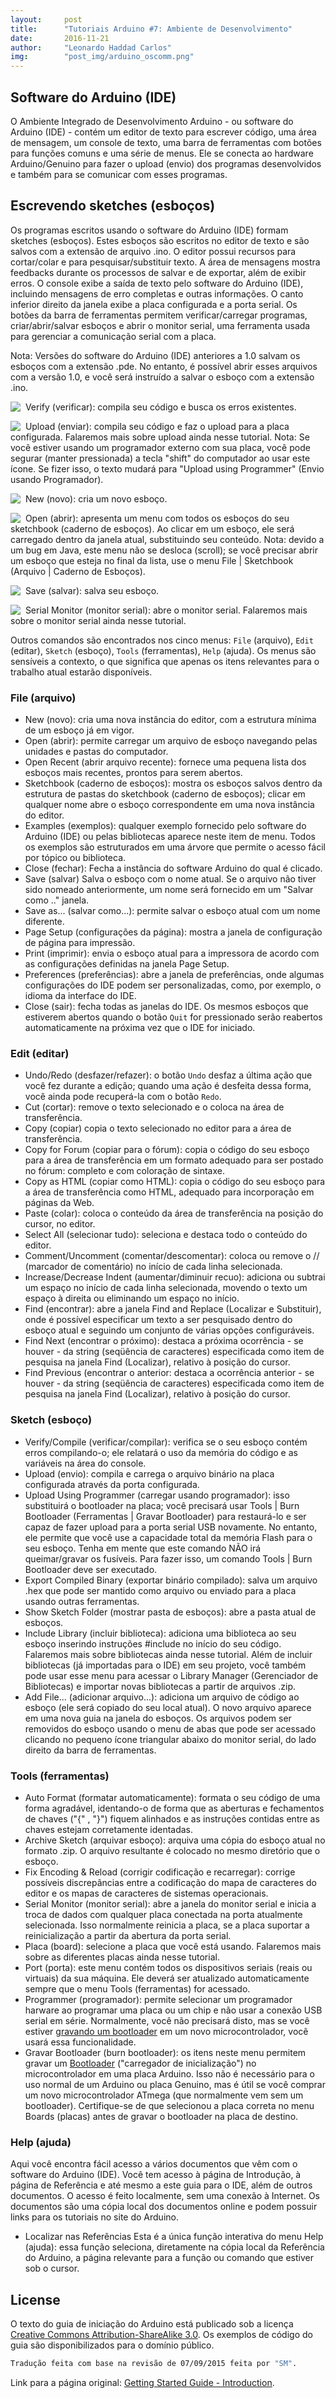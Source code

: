 ```yaml
---
layout:     post
title:      "Tutoriais Arduino #7: Ambiente de Desenvolvimento"
date:       2016-11-21
author:     "Leonardo Haddad Carlos"
img:        "post_img/arduino_oscomm.png"
---
```


## Software do Arduino (IDE)

O Ambiente Integrado de Desenvolvimento Arduino - ou software do Arduino (IDE) - contém um editor de texto para escrever código, uma área de mensagem, um console de texto, uma barra de ferramentas com botões para funções comuns e uma série de menus. Ele se conecta ao hardware Arduino/Genuino para fazer o upload (envio) dos programas desenvolvidos e também para se comunicar com esses programas.

## Escrevendo sketches (esboços)

Os programas escritos usando o software do Arduino (IDE) formam sketches (esboços). Estes esboços são escritos no editor de texto e são salvos com a extensão de arquivo .ino. O editor possui recursos para cortar/colar e para pesquisar/substituir texto. A área de mensagens mostra feedbacks durante os processos de salvar e de exportar, além de exibir erros. O console exibe a saída de texto pelo software do Arduino (IDE), incluindo mensagens de erro completas e outras informações. O canto inferior direito da janela exibe a placa configurada e a porta serial. Os botões da barra de ferramentas permitem verificar/carregar programas, criar/abrir/salvar esboços e abrir o monitor serial, uma ferramenta usada para gerenciar a comunicação serial com a placa.

Nota: Versões do software do Arduino (IDE) anteriores a 1.0 salvam os esboços com a extensão .pde. No entanto, é possível abrir esses arquivos com a versão 1.0, e você será instruído a salvar o esboço com a extensão .ino.

<img src="{{ site.baseurl }}/post_img/arduinotutorials/env_verify.png" style="float: left; max-height: 50px;" /> &nbsp;
Verify (verificar): compila seu código e busca os erros existentes.

<img src="{{ site.baseurl }}/post_img/arduinotutorials/env_upload.png" style="float: left; max-height: 50px;" /> &nbsp;
Upload (enviar): compila seu código e faz o upload para a placa configurada. Falaremos mais sobre upload ainda nesse tutorial.
Nota: Se você estiver usando um programador externo com sua placa, você pode segurar (manter pressionada) a tecla "shift" do computador ao usar este ícone. Se fizer isso, o texto mudará para "Upload using Programmer" (Envio usando Programador).

<img src="{{ site.baseurl }}/post_img/arduinotutorials/env_new.png" style="float: left; max-height: 50px;" /> &nbsp;
New (novo): cria um novo esboço.

<img src="{{ site.baseurl }}/post_img/arduinotutorials/env_open.png" style="float: left; max-height: 50px;" /> &nbsp;
Open (abrir): apresenta um menu com todos os esboços do seu sketchbook (caderno de esboços). Ao clicar em um esboço, ele será carregado dentro da janela atual, substituindo seu conteúdo.
Nota: devido a um bug em Java, este menu não se desloca (scroll); se você precisar abrir um esboço que esteja no final da lista, use o menu File | Sketchbook (Arquivo | Caderno de Esboços).

<img src="{{ site.baseurl }}/post_img/arduinotutorials/env_save.png" style="float: left; max-height: 50px;" /> &nbsp;
Save (salvar): salva seu esboço.

<img src="{{ site.baseurl }}/post_img/arduinotutorials/env_serial.png" style="float: left; max-height: 50px;" /> &nbsp;
Serial Monitor (monitor serial): abre o monitor serial. Falaremos mais sobre o monitor serial ainda nesse tutorial.

Outros comandos são encontrados nos cinco menus: `File` (arquivo), `Edit` (editar), `Sketch` (esboço), `Tools` (ferramentas), `Help` (ajuda). Os menus são sensíveis a contexto, o que significa que apenas os itens relevantes para o trabalho atual estarão disponíveis.

### File (arquivo)

 - New (novo): cria uma nova instância do editor, com a estrutura mínima de um esboço já em vigor.
 - Open (abrir): permite carregar um arquivo de esboço navegando pelas unidades e pastas do computador.
 - Open Recent (abrir arquivo recente): fornece uma pequena lista dos esboços mais recentes, prontos para serem abertos.
 - Sketchbook (caderno de esboços): mostra os esboços salvos dentro da estrutura de pastas do sketchbook (caderno de esboços); clicar em qualquer nome abre o esboço correspondente em uma nova instância do editor.
 - Examples (exemplos): qualquer exemplo fornecido pelo software do Arduino (IDE) ou pelas bibliotecas aparece neste item de menu. Todos os exemplos são estruturados em uma árvore que permite o acesso fácil por tópico ou biblioteca.
 - Close (fechar):
Fecha a instância do software Arduino do qual é clicado.
 - Save (salvar)
Salva o esboço com o nome atual. Se o arquivo não tiver sido nomeado anteriormente, um nome será fornecido em um "Salvar como .." janela.
 - Save as... (salvar como...): permite salvar o esboço atual com um nome diferente.
 - Page Setup (configurações da página): mostra a janela de configuração de página para impressão.
 - Print (imprimir): envia o esboço atual para a impressora de acordo com as configurações definidas na janela Page Setup.
 - Preferences (preferências): abre a janela de preferências, onde algumas configurações do IDE podem ser personalizadas, como, por exemplo, o idioma da interface do IDE.
 - Close (sair): fecha todas as janelas do IDE. Os mesmos esboços que estiverem abertos quando o botão `Quit` for pressionado serão reabertos automaticamente na próxima vez que o IDE for iniciado.

### Edit (editar)

 - Undo/Redo (desfazer/refazer): o botão `Undo` desfaz a última ação que você fez durante a edição; quando uma ação é desfeita dessa forma, você ainda pode recuperá-la com o botão `Redo`.
 - Cut (cortar): remove o texto selecionado e o coloca na área de transferência.
 - Copy (copiar) copia o texto selecionado no editor para a área de transferência.
 - Copy for Forum (copiar para o fórum): copia o código do seu esboço para a área de transferência em um formato adequado para ser postado no fórum: completo e com coloração de sintaxe.
 - Copy as HTML (copiar como HTML): copia o código do seu esboço para a área de transferência como HTML, adequado para incorporação em páginas da Web.
 - Paste (colar): coloca o conteúdo da área de transferência na posição do cursor, no editor.
 - Select All (selecionar tudo): seleciona e destaca todo o conteúdo do editor.
 - Comment/Uncomment (comentar/descomentar): coloca ou remove o // (marcador de comentário) no início de cada linha selecionada.
 - Increase/Decrease Indent (aumentar/diminuir recuo): adiciona ou subtrai um espaço no início de cada linha selecionada, movendo o texto um espaço à direita ou eliminando um espaço no início.
 - Find (encontrar): abre a janela Find and Replace (Localizar e Substituir), onde é possível especificar um texto a ser pesquisado dentro do esboço atual e seguindo um conjunto de várias opções configuráveis.
 - Find Next (encontrar o próximo): destaca a próxima ocorrência - se houver - da string (seqüência de caracteres) especificada como item de pesquisa na janela Find (Localizar), relativo à posição do cursor.
 - Find Previous (encontrar o anterior: destaca a ocorrência anterior - se houver - da string (seqüência de caracteres) especificada como item de pesquisa na janela Find (Localizar), relativo à posição do cursor.

### Sketch (esboço)

 - Verify/Compile (verificar/compilar): verifica se o seu esboço contém erros compilando-o; ele relatará o uso da memória do código e as variáveis ​​na área do console.
 - Upload (envio): compila e carrega o arquivo binário na placa configurada através da porta configurada.
 - Upload Using Programmer (carregar usando programador): isso substituirá o bootloader na placa; você precisará usar Tools | Burn Bootloader (Ferramentas | Gravar Bootloader) para restaurá-lo e ser capaz de fazer upload para a porta serial USB novamente. No entanto, ele permite que você use a capacidade total da memória Flash para o seu esboço. Tenha em mente que este comando NÃO irá queimar/gravar os fusíveis. Para fazer isso, um comando Tools | Burn Bootloader deve ser executado.
 - Export Compiled Binary (exportar binário compilado): salva um arquivo .hex que pode ser mantido como arquivo ou enviado para a placa usando outras ferramentas.
 - Show Sketch Folder (mostrar pasta de esboços): abre a pasta atual de esboços.
 - Include Library (incluir biblioteca): adiciona uma biblioteca ao seu esboço inserindo instruções #include no início do seu código. Falaremos mais sobre bibliotecas ainda nesse tutorial. Além de incluir bibliotecas (já importadas para o IDE) em seu projeto, você também pode usar esse menu para acessar o Library Manager (Gerenciador de Bibliotecas) e importar novas bibliotecas a partir de arquivos .zip.
 - Add File... (adicionar arquivo...): adiciona um arquivo de código ao esboço (ele será copiado do seu local atual). O novo arquivo aparece em uma nova guia na janela do esboços. Os arquivos podem ser removidos do esboço usando o menu de abas que pode ser acessado clicando no pequeno ícone triangular abaixo do monitor serial, do lado direito da barra de ferramentas.

### Tools (ferramentas)

 - Auto Format (formatar automaticamente): formata o seu código de uma forma agradável, identando-o de forma que as aberturas e fechamentos de chaves ("{" , "}") fiquem alinhados e as instruções contidas entre as chaves estejam corretamente identadas.
 - Archive Sketch (arquivar esboço): arquiva uma cópia do esboço atual no formato .zip. O arquivo resultante é colocado no mesmo diretório que o esboço.
 - Fix Encoding & Reload (corrigir codificação e recarregar): corrige possíveis discrepâncias entre a codificação do mapa de caracteres do editor e os mapas de caracteres de sistemas operacionais.
 - Serial Monitor (monitor serial): abre a janela do monitor serial e inicia a troca de dados com qualquer placa conectada na porta atualmente selecionada. Isso normalmente reinicia a placa, se a placa suportar a reinicialização a partir da abertura da porta serial.
 - Placa (board): selecione a placa que você está usando. Falaremos mais sobre as diferentes placas ainda nesse tutorial.
 - Port (porta): este menu contém todos os dispositivos seriais (reais ou virtuais) da sua máquina. Ele deverá ser atualizado automaticamente sempre que o menu Tools (ferramentas) for acessado.
 - Programmer (programador): permite selecionar um programador harware ao programar uma placa ou um chip e não usar a conexão USB serial em série. Normalmente, você não precisará disto, mas se você estiver [gravando um bootloader][bootloader] em um novo microcontrolador, você usará essa funcionalidade.
 - Gravar Bootloader (burn bootloader): os itens neste menu permitem gravar um [Bootloader][bootloader] ("carregador de inicialização") no microcontrolador em uma placa Arduino. Isso não é necessário para o uso normal de um Arduino ou placa Genuino, mas é útil se você comprar um novo microcontrolador ATmega (que normalmente vem sem um bootloader). Certifique-se de que selecionou a placa correta no menu Boards (placas) antes de gravar o bootloader na placa de destino.

### Help (ajuda)

Aqui você encontra fácil acesso a vários documentos que vêm com o software do Arduino (IDE). Você tem acesso à página de Introdução, à página de Referência e até mesmo a este guia para o IDE, além de outros documentos. O acesso é feito localmente, sem uma conexão à Internet. Os documentos são uma cópia local dos documentos online e podem possuir links para os tutoriais no site do Arduino.
 - Localizar nas Referências
Esta é a única função interativa do menu Help (ajuda): essa função seleciona, diretamente na cópia local da Referência do Arduino, a página relevante para a função ou comando que estiver sob o cursor.

License
----

O texto do guia de iniciação do Arduino está publicado sob a licença [Creative Commons Attribution-ShareAlike 3.0][ccasa3]. Os exemplos de código do guia são disponibilizados para o domínio público.

```sh
Tradução feita com base na revisão de 07/09/2015 feita por "SM".
```

Link para a página original: [Getting Started Guide - Introduction][originalpage].

[//]: # (These are reference links used in the body of this note and get stripped out when the markdown processor does its job. There is no need to format nicely because it shouldn't be seen. Thanks SO - http://stackoverflow.com/questions/4823468/store-comments-in-markdown-syntax)


   [placeholder]: <>
   [placeholder]: <>
   [bootloader]: <https://www.arduino.cc/en/Hacking/Bootloader>
   [originalpage]: <https://www.arduino.cc/en/Guide/Environment>
   [ccasa3]: <https://creativecommons.org/licenses/by-sa/3.0>
   [arduino]: <https://www.arduino.cc>
